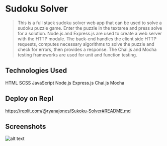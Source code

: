 # Sudoku Solver

> This is a full stack sudoku solver web app that can be used to solve a sudoku puzzle game. Enter the puzzle in the textarea and press solve for a solution. Node.js and Express.js are used to create a web server with the HTTP module. The back-end handles the client side HTTP requests, computes necessary algorithms to solve the puzzle and check for errors, then provides a response. The Chai.js and Mocha testing frameworks are used for unit and function testing.

## Technologies Used

HTML SCSS JavaScript Node.js Express.js Chai.js Mocha

## Deploy on Repl

https://replit.com/@ryanajones/Sukoku-Solver#README.md

## Screenshots

![alt text](https://i.imgur.com/dz3Y6Hj.png)
